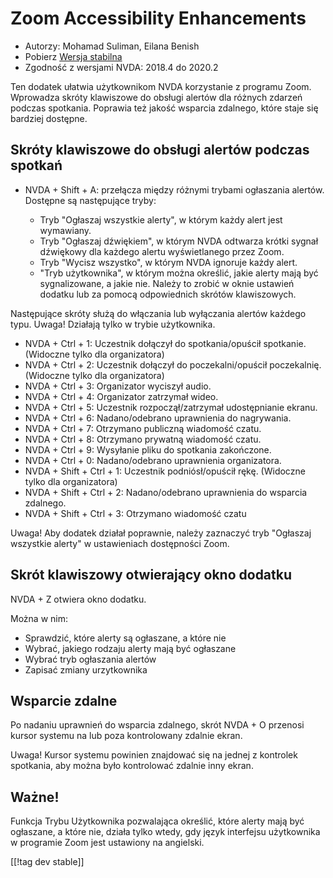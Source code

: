 # Zoom Accessibility Enhancements #

* Autorzy: Mohamad Suliman, Eilana Benish
* Pobierz [Wersja stabilna][1]
* Zgodność z wersjami NVDA: 2018.4 do 2020.2

Ten dodatek ułatwia użytkownikom NVDA korzystanie z programu Zoom. Wprowadza
skróty klawiszowe do obsługi alertów dla różnych zdarzeń podczas
spotkania. Poprawia też jakość wsparcia zdalnego, które staje się bardziej
dostępne.

## Skróty klawiszowe do obsługi alertów podczas spotkań

* NVDA + Shift + A: przełącza między różnymi trybami ogłaszania
  alertów. Dostępne są następujące tryby:

    * Tryb "Ogłaszaj wszystkie alerty", w którym każdy alert jest wymawiany.
    * Tryb "Ogłaszaj dźwiękiem", w którym NVDA odtwarza krótki sygnał
      dźwiękowy dla każdego alertu wyświetlanego przez Zoom.
    * Tryb "Wycisz wszystko", w którym NVDA ignoruje każdy alert.
    * "Tryb użytkownika", w którym można określić, jakie alerty mają być
      sygnalizowane, a jakie nie. Należy to zrobić w oknie ustawień dodatku
      lub za pomocą odpowiednich skrótów klawiszowych.

Następujące skróty służą do włączania lub wyłączania alertów każdego
typu. Uwaga! Działają tylko w trybie użytkownika.

* NVDA + Ctrl + 1: Uczestnik dołączył do spotkania/opuścił
  spotkanie. (Widoczne tylko dla organizatora)
* NVDA + Ctrl + 2: Uczestnik dołączył do poczekalni/opuścił
  poczekalnię. (Widoczne tylko dla organizatora)
* NVDA + Ctrl + 3: Organizator wyciszył audio.
* NVDA + Ctrl + 4: Organizator zatrzymał wideo.
* NVDA + Ctrl + 5: Uczestnik rozpoczął/zatrzymał udostępnianie ekranu.
* NVDA + Ctrl + 6: Nadano/odebrano uprawnienia do nagrywania.
* NVDA + Ctrl + 7: Otrzymano publiczną wiadomość czatu.
* NVDA + Ctrl + 8: Otrzymano prywatną wiadomość czatu.
* NVDA + Ctrl + 9: Wysyłanie pliku do spotkania zakończone.
* NVDA + Ctrl + 0: Nadano/odebrano uprawnienia organizatora.
* NVDA + Shift + Ctrl + 1: Uczestnik podniósł/opuścił rękę. (Widoczne tylko
  dla organizatora)
* NVDA + Shift + Ctrl + 2: Nadano/odebrano uprawnienia do wsparcia zdalnego.
* NVDA + Shift + Ctrl + 3: Otrzymano wiadomość czatu


Uwaga! Aby dodatek działał poprawnie, należy zaznaczyć tryb "Ogłaszaj
wszystkie alerty" w ustawieniach dostępności Zoom.

## Skrót klawiszowy otwierający okno dodatku

NVDA + Z otwiera okno dodatku.

Można w nim:

* Sprawdzić, które alerty są ogłaszane, a które nie
* Wybrać, jakiego rodzaju alerty mają być ogłaszane
* Wybrać tryb ogłaszania alertów
* Zapisać zmiany urzytkownika

## Wsparcie zdalne

Po nadaniu uprawnień do wsparcia zdalnego, skrót NVDA + O przenosi kursor
systemu na lub poza kontrolowany zdalnie ekran.

Uwaga! Kursor systemu powinien znajdować się na jednej z kontrolek
spotkania, aby można było kontrolować zdalnie inny ekran.

## Ważne!

Funkcja Trybu Użytkownika pozwalająca określić, które alerty mają być
ogłaszane, a które nie, działa tylko wtedy, gdy język interfejsu użytkownika
w programie Zoom jest ustawiony na angielski.

[[!tag dev stable]]

[1]: https://addons.nvda-project.org/files/get.php?file=zoom
